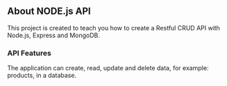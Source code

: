 ## About NODE.js API

This project is created to teach you how to create a Restful CRUD API with Node.js, Express and MongoDB.

### API Features

The application can create, read, update and delete data, for example: products, in a database. 
